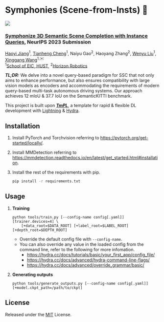 # Symphonies (Scene-from-Insts) 🎻

[![](https://img.shields.io/github/license/npurson/symphonies)](LICENSE)

<!--
Refer to:

* https://github.com/open-mmlab/mmdetection/blob/3.x/projects/example_project/README.md
* https://github.com/open-mmlab/mmdetection/blob/3.x/configs/faster_rcnn/README.md
-->

### **[Symphonize 3D Semantic Scene Completion with Instance Queries](TODO)**, NeurIPS 2023 Submission

[Haoyi Jiang](https://github.com/npurson)<sup>1</sup>,
[Tianheng Cheng](https://scholar.google.com/citations?user=PH8rJHYAAAAJ)<sup>1</sup>,
Naiyu Gao<sup>2</sup>,
Haoyang Zhang<sup>2</sup>,
[Wenyu Liu](http://eic.hust.edu.cn/professor/liuwenyu/)<sup>1</sup>,
[Xinggang Wang](https://xwcv.github.io/)<sup>1,✉️</sup>
<br>
<sup>1</sup>[School of EIC, HUST](http://english.eic.hust.edu.cn/),
<sup>2</sup>[Horizon Robotics](https://en.horizonrobotics.com/)

***TL;DR:*** We delve into a novel query-based paradigm for SSC that not only aims to enhance performance, but also ensures compatibility with large vision models as encoders and accommodating the requirements of modern query-based multi-task autonomous driving systems. Our approach achieves 12 mIoU & 37.7 IoU on the SemanticKITTI benchmark.

This project is built upon ***[TmPL](https://github.com/npurson/tmpl)***, a template for rapid & flexible DL development with [Lightning](https://lightning.ai/) & [Hydra](https://hydra.cc/).

## Installation

1. Install PyTorch and Torchvision referring to https://pytorch.org/get-started/locally/.
2. Install MMDetection referring to https://mmdetection.readthedocs.io/en/latest/get_started.html#installation.
3. Install the rest of the requirements with pip.

    ```bash
    pip install -r requirements.txt
    ```

## Usage

1. **Training**

    ```shell
    python tools/train.py [--config-name config[.yaml]] [trainer.devices=4] \
        [+data_root=$DATA_ROOT] [+label_root=$LABEL_ROOT] [+depth_root=$DEPTH_ROOT]
    ```

    * Override the default config file with `--config-name`.
    * You can also override any value in the loaded config from the command line, refer to the following for more infomation.
        * https://hydra.cc/docs/tutorials/basic/your_first_app/config_file/
        * https://hydra.cc/docs/advanced/hydra-command-line-flags/
        * https://hydra.cc/docs/advanced/override_grammar/basic/

2. **Generating outputs**

    ```shell
    python tools/generate_outputs.py [--config-name config[.yaml]] [+model.ckpt_path=/path/to/ckpt]
    ```

## License

Released under the [MIT](LICENSE) License.
